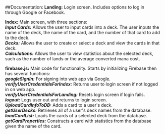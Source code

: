 ##Documentation:
**Landing:** Login screen. Includes options to log in through Google or Facebook.

**Index:** Main screen, with three sections:<br />
***Input Cards:*** Allows the user to input cards into a deck. The user inputs the name of the deck,
the name of the card, and the number of that card to add to the deck.<br />
***Decks:*** Allows the user to create or select a deck and view the cards in that deck.<br />
***Calculations:*** Allows the user to view statistics about the selected deck,
such as the number of lands or the average converted mana cost.

**firebase.js:** Main code for functionality. Starts by initializing Firebase then has several functions:<br />
***googleSignIn:*** For signing into web app via Google.<br />
***verifyUserCredentialsForIndex:*** Returns user to login screen if not logged in on web app.<br />
***verifyUserCredentialsForLanding:*** Resets login screen if login fails.<br />
***logout:*** Logs user out and returns to login screen.<br />
***UploadCardInfoToDB:*** Adds a card to a user's deck.<br />
***getUserDecks:*** Retrieves all of a user's deck names from the database.<br />
***loadCardList:*** Loads the cards of a selected deck from the database.<br />
***getCardProperties:*** Constructs a card with statistics from the database given the name of the card.